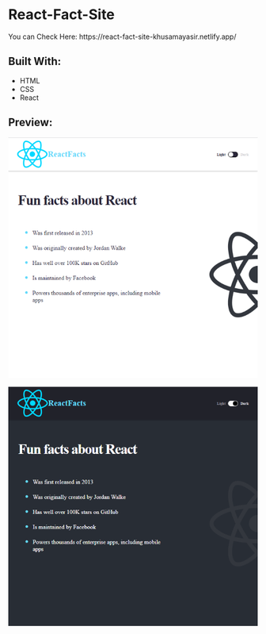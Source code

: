 # React-Fact-Site

<p> You can Check Here: https://react-fact-site-khusamayasir.netlify.app/ </p>

<h2>Built With:</h2>
<ul>
<li>HTML</li>
<li>CSS</li>
<li>React</li>
</ul>

<h2>Preview: </h2>

![preview](./preview/preview-light.png)

![preview](./preview/preview-dark.png)